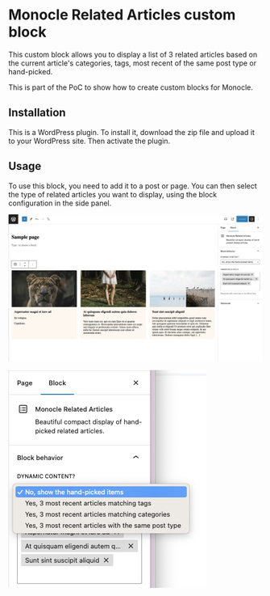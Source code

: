 # Monocle Related Articles custom block

This custom block allows you to display a list of 3 related articles based on the current article's categories, tags, most recent of the same post type or hand-picked.

This is part of the PoC to show how to create custom blocks for Monocle.

## Installation

This is a WordPress plugin. To install it, download the zip file and upload it to your WordPress site. Then activate the plugin.

## Usage

To use this block, you need to add it to a post or page. You can then select the type of related articles you want to display, using the block configuration in the side panel.

![Screenshot of the editor view](./screenshots/editor-view.png)

![Screenshot of the block configuration](./screenshots/editor-configuration.png)
